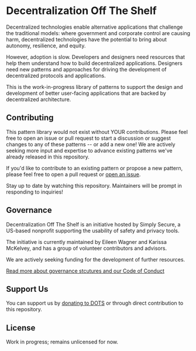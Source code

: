 # Decentralization Off The Shelf 

Decentralized technologies enable alternative applications that challenge the traditional models: where government and corporate control are causing harm, decentralized technologies have the potential to bring about autonomy, resilience, and equity.

However, adoption is slow. Developers and designers need resources that help them understand how to build decentralized applications.  Designers need new patterns and approaches for driving the development of decentralized protocols and applications.

This is the work-in-progress library of patterns to support the design and development of better user-facing applications that are backed by decentralized architecture.

## Contributing

This pattern library would not exist without YOUR contributions. Please feel free to open an issue or pull request to start a discussion or suggest changes to any of these patterns -- or add a new one! We are actively seeking more input and expertise to advance existing patterns we've already released in this repository. 

If you'd like to contribute to an existing pattern or propose a new pattern, please feel free to open a pull request or [open an issue](https://github.com/simplysecure/dots-patterns/issues/new/choose). 

Stay up to date by watching this repository. Maintainers will be prompt in responding to inquiries!


## Governance

Decentralization Off The Shelf is an initiative hosted by Simply Secure, a US-based nonprofit supporting the usability of safety and privacy tools. 

The initiative is currently maintained by Eileen Wagner and Karissa McKelvey, and has a group of volunteer contributors and advisors. 

We are actively seeking funding for the development of further resources. 

[Read more about governance stcutures and our Code of Conduct](https://decentpatterns.xyz/governance/)

## Support Us

You can support us by [donating to DOTS](https://decentpatterns.xyz/support-us/) or through direct contribution to this repository.

## License

Work in progress; remains unlicensed for now.
